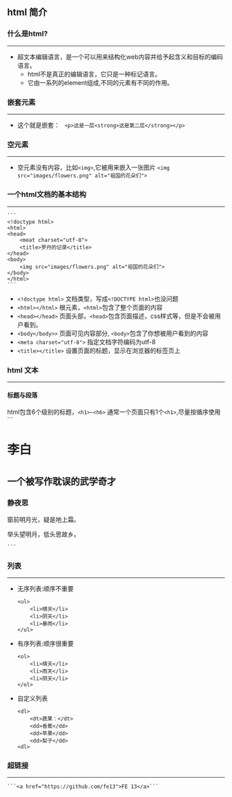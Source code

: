 ## html 简介

### 什么是html?
***
* 超文本编辑语言，是一个可以用来结构化web内容并给予起含义和目标的编码语言。
	* html不是真正的编辑语言，它只是一种标记语言。
	* 它由一系列的element组成,不同的元素有不同的作用。

### 嵌套元素
***
* 这个就是嵌套：
 	``` <p>这是一层<strong>这是第二层</strong></p>```

### 空元素
***
* 空元素没有内容，比如```<img>```,它被用来嵌入一张图片
	```<img src="images/flowers.png" alt="祖国的花朵们">```

### 一个html文档的基本结构
***
	```
	<!doctype html>
	<html>
	<head>
		<meat charset="utf-8">
		<title>罗丹的记录</title>
	</head>
	<body>
		<img src="images/flowers.png" alt="祖国的花朵们">
	</body>
	</html>
	```
* ```<!doctype html>```  文档类型，写成```<!DOCTYPE html>```也没问题
* ```<html></html>```  根元素，```<html>```包含了整个页面的内容
* ```<head></head>```  页面头部，```<head>```包含页面描述，css样式等，但是不会被用户看到。
* ```<body</body>>```  页面可见内容部分, ```<body>```包含了你想被用户看到的内容
* ```<meta charset="utf-8">``` 指定文档字符编码为utf-8
* ```<title></title>``` 设置页面的标题，显示在浏览器的标签页上

### html 文本
*** 
#### 标题与段落
html包含6个级别的标题，```<h1>~<h6>```
通常一个页面只有1个```<h1>```,尽量按循序使用
	```
	<h1>李白<h1>
	<h2>一个被写作耽误的武学奇才</h2>
	<h3>静夜思</h3>
	<p>窗前明月光，疑是地上霜。</p>
	<p>举头望明月，低头思故乡。</p>

	```

### 列表
***
* 无序列表:顺序不重要
	```
	<ul>
		<li>晴天</li>
		<li>阴天</li>
		<li>暴雨</li>
	</ul>
	```

* 有序列表:顺序很重要
	```
	<ol>
		<li>晴天</li>
		<li>雨天</li>
		<li>阴天</li>
	</ol>

	```
* 自定义列表
	```
	<dl>
		<dt>蔬果：</dt>
		<dd>香蕉</dd>
		<dd>苹果</dd>
		<dd>梨子</dd>
	<dl>

	```

### 超链接
*** 
	```<a href="https://github.com/fe13">FE 13</a>```
